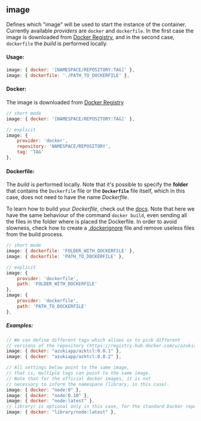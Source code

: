 ## image

Defines which "image" will be used to start the instance of the container. Currently available _providers_ are `docker` and `dockerfile`. In the first case the image is downloaded from [Docker Registry](https://registry.hub.docker.com), and in the second case, `dockerfile` the _build_ is performed locally.

#### Usage:

```js
image: { docker: '[NAMESPACE/REPOSITORY:TAG]' },
image: { dockerfile: './PATH_TO_DOCKERFILE' },
```

#### Docker:

The image is downloaded from [Docker Registry](https://registry.hub.docker.com)

```js
// short mode
image: { docker: '[NAMESPACE/REPOSITORY:TAG]' },

// explicit
image: {
    provider: 'docker',
    repository: 'NAMESPACE/REPOSITORY',
    tag: 'TAG'
},
```

#### Dockerfile:

The _build_ is performed locally. Note that it's possible to specify the **folder** that contains the `Dockerfile` file or the **`Dockerfile`** file itself, which in this case, does not need to have the name _Dockerfile_.

To learn how to build your _Dockerfile_, check out the [docs](http://docs.docker.com/reference/builder/#format). Note that here we have the same behaviour of the command `docker build`, even sending all the files in the folder where is placed the Dockerfile. In order to avoid slowness, check how to create a [.dockerignore](http://docs.docker.com/reference/builder/#the-dockerignore-file) file and remove useless files from the build process.

```js
// short mode
image: { dockerfile: 'FOLDER_WITH_DOCKERFILE' },
image: { dockerfile: 'PATH_TO_DOCKERFILE' },

// explicit
image: {
    provider: 'dockerfile',
    path: 'FOLDER_WITH_DOCKERFILE'
},
image: {
    provider: 'dockerfile',
    path: 'PATH_TO_DOCKERFILE'
},
```

##### Examples:

```js
// We can define different tags which allows us to pick different
// versions of the repository (https://registry.hub.docker.com/u/azukiapp/azktcl/)
image: { docker: "azukiapp/azktcl:0.0.1" },
image: { docker: "azukiapp/azktcl:0.0.2" },

// All settings below point to the same image,
// that is, multiple tags can point to the same image.
// Note that for the official docker images, it is not
// necessary to inform the namespace (library, in this case).
image: { docker: "node:0" },
image: { docker: "node:0.10" },
image: { docker: "node:latest" },
// library/ is optional only in this case, for the standard Docker repositories
image: { docker: "library/node:latest" },
```
